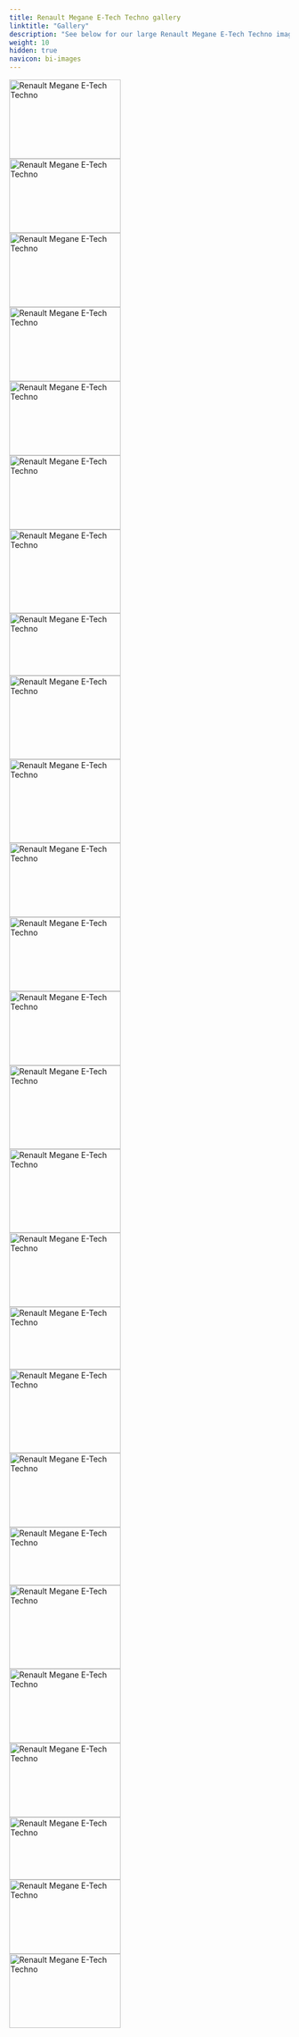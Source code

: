```yaml
---
title: Renault Megane E-Tech Techno gallery
linktitle: "Gallery"
description: "See below for our large Renault Megane E-Tech Techno image gallery. Click pictures for high-resolution versions."
weight: 10
hidden: true
navicon: bi-images
---
```

<!-- markdownlint-disable MD033 -->
<div class="row" id ="my-gallery">
<div class="pswp-grid-item col-12 col-md-6 col-lg-4">
<a href="https://media.evkx.net/multimedia/models/renault/megane/megane_e-tech_techno/charging_1.jpeg"
data-pswp-src="https://media.evkx.net/multimedia/models/renault/megane/megane_e-tech_techno/charging_1.jpeg"
data-pswp-width="3000"
data-pswp-height="2134" 
target="_blank">
<img src="https://media.evkx.net/multimedia/models/renault/megane/megane_e-tech_techno/charging_1_xst.jpeg" alt="Renault Megane E-Tech Techno" width="200px" height="142px" />
</a>
</div>
<div class="pswp-grid-item col-12 col-md-6 col-lg-4">
<a href="https://media.evkx.net/multimedia/models/renault/megane/megane_e-tech_techno/exterior_1.jpeg"
data-pswp-src="https://media.evkx.net/multimedia/models/renault/megane/megane_e-tech_techno/exterior_1.jpeg"
data-pswp-width="3000"
data-pswp-height="1999" 
target="_blank">
<img src="https://media.evkx.net/multimedia/models/renault/megane/megane_e-tech_techno/exterior_1_xst.jpeg" alt="Renault Megane E-Tech Techno" width="200px" height="133px" />
</a>
</div>
<div class="pswp-grid-item col-12 col-md-6 col-lg-4">
<a href="https://media.evkx.net/multimedia/models/renault/megane/megane_e-tech_techno/exterior_2.jpeg"
data-pswp-src="https://media.evkx.net/multimedia/models/renault/megane/megane_e-tech_techno/exterior_2.jpeg"
data-pswp-width="3000"
data-pswp-height="2001" 
target="_blank">
<img src="https://media.evkx.net/multimedia/models/renault/megane/megane_e-tech_techno/exterior_2_xst.jpeg" alt="Renault Megane E-Tech Techno" width="200px" height="133px" />
</a>
</div>
<div class="pswp-grid-item col-12 col-md-6 col-lg-4">
<a href="https://media.evkx.net/multimedia/models/renault/megane/megane_e-tech_techno/exterior_3.jpg"
data-pswp-src="https://media.evkx.net/multimedia/models/renault/megane/megane_e-tech_techno/exterior_3.jpg"
data-pswp-width="3000"
data-pswp-height="2000" 
target="_blank">
<img src="https://media.evkx.net/multimedia/models/renault/megane/megane_e-tech_techno/exterior_3_xst.jpg" alt="Renault Megane E-Tech Techno" width="200px" height="133px" />
</a>
</div>
<div class="pswp-grid-item col-12 col-md-6 col-lg-4">
<a href="https://media.evkx.net/multimedia/models/renault/megane/megane_e-tech_techno/exterior_4.jpeg"
data-pswp-src="https://media.evkx.net/multimedia/models/renault/megane/megane_e-tech_techno/exterior_4.jpeg"
data-pswp-width="3000"
data-pswp-height="2001" 
target="_blank">
<img src="https://media.evkx.net/multimedia/models/renault/megane/megane_e-tech_techno/exterior_4_xst.jpeg" alt="Renault Megane E-Tech Techno" width="200px" height="133px" />
</a>
</div>
<div class="pswp-grid-item col-12 col-md-6 col-lg-4">
<a href="https://media.evkx.net/multimedia/models/renault/megane/megane_e-tech_techno/exterior_5.jpeg"
data-pswp-src="https://media.evkx.net/multimedia/models/renault/megane/megane_e-tech_techno/exterior_5.jpeg"
data-pswp-width="3000"
data-pswp-height="2000" 
target="_blank">
<img src="https://media.evkx.net/multimedia/models/renault/megane/megane_e-tech_techno/exterior_5_xst.jpeg" alt="Renault Megane E-Tech Techno" width="200px" height="133px" />
</a>
</div>
<div class="pswp-grid-item col-12 col-md-6 col-lg-4">
<a href="https://media.evkx.net/multimedia/models/renault/megane/megane_e-tech_techno/exterior_6.jpeg"
data-pswp-src="https://media.evkx.net/multimedia/models/renault/megane/megane_e-tech_techno/exterior_6.jpeg"
data-pswp-width="3000"
data-pswp-height="2250" 
target="_blank">
<img src="https://media.evkx.net/multimedia/models/renault/megane/megane_e-tech_techno/exterior_6_xst.jpeg" alt="Renault Megane E-Tech Techno" width="200px" height="150px" />
</a>
</div>
<div class="pswp-grid-item col-12 col-md-6 col-lg-4">
<a href="https://media.evkx.net/multimedia/models/renault/megane/megane_e-tech_techno/frontseats_1.jpg"
data-pswp-src="https://media.evkx.net/multimedia/models/renault/megane/megane_e-tech_techno/frontseats_1.jpg"
data-pswp-width="1920"
data-pswp-height="1080" 
target="_blank">
<img src="https://media.evkx.net/multimedia/models/renault/megane/megane_e-tech_techno/frontseats_1_xst.jpg" alt="Renault Megane E-Tech Techno" width="200px" height="112px" />
</a>
</div>
<div class="pswp-grid-item col-12 col-md-6 col-lg-4">
<a href="https://media.evkx.net/multimedia/models/renault/megane/megane_e-tech_techno/frontseats_2.jpg.jpeg"
data-pswp-src="https://media.evkx.net/multimedia/models/renault/megane/megane_e-tech_techno/frontseats_2.jpg.jpeg"
data-pswp-width="3000"
data-pswp-height="2250" 
target="_blank">
<img src="https://media.evkx.net/multimedia/models/renault/megane/megane_e-tech_techno/frontseats_2.jpg_xst.jpeg" alt="Renault Megane E-Tech Techno" width="200px" height="150px" />
</a>
</div>
<div class="pswp-grid-item col-12 col-md-6 col-lg-4">
<a href="https://media.evkx.net/multimedia/models/renault/megane/megane_e-tech_techno/headlights_1.jpeg"
data-pswp-src="https://media.evkx.net/multimedia/models/renault/megane/megane_e-tech_techno/headlights_1.jpeg"
data-pswp-width="3000"
data-pswp-height="2250" 
target="_blank">
<img src="https://media.evkx.net/multimedia/models/renault/megane/megane_e-tech_techno/headlights_1_xst.jpeg" alt="Renault Megane E-Tech Techno" width="200px" height="150px" />
</a>
</div>
<div class="pswp-grid-item col-12 col-md-6 col-lg-4">
<a href="https://media.evkx.net/multimedia/models/renault/megane/megane_e-tech_techno/interior_1.jpeg"
data-pswp-src="https://media.evkx.net/multimedia/models/renault/megane/megane_e-tech_techno/interior_1.jpeg"
data-pswp-width="3000"
data-pswp-height="2000" 
target="_blank">
<img src="https://media.evkx.net/multimedia/models/renault/megane/megane_e-tech_techno/interior_1_xst.jpeg" alt="Renault Megane E-Tech Techno" width="200px" height="133px" />
</a>
</div>
<div class="pswp-grid-item col-12 col-md-6 col-lg-4">
<a href="https://media.evkx.net/multimedia/models/renault/megane/megane_e-tech_techno/interior_2.jpeg"
data-pswp-src="https://media.evkx.net/multimedia/models/renault/megane/megane_e-tech_techno/interior_2.jpeg"
data-pswp-width="3000"
data-pswp-height="1999" 
target="_blank">
<img src="https://media.evkx.net/multimedia/models/renault/megane/megane_e-tech_techno/interior_2_xst.jpeg" alt="Renault Megane E-Tech Techno" width="200px" height="133px" />
</a>
</div>
<div class="pswp-grid-item col-12 col-md-6 col-lg-4">
<a href="https://media.evkx.net/multimedia/models/renault/megane/megane_e-tech_techno/interior_3.jpeg"
data-pswp-src="https://media.evkx.net/multimedia/models/renault/megane/megane_e-tech_techno/interior_3.jpeg"
data-pswp-width="3000"
data-pswp-height="2000" 
target="_blank">
<img src="https://media.evkx.net/multimedia/models/renault/megane/megane_e-tech_techno/interior_3_xst.jpeg" alt="Renault Megane E-Tech Techno" width="200px" height="133px" />
</a>
</div>
<div class="pswp-grid-item col-12 col-md-6 col-lg-4">
<a href="https://media.evkx.net/multimedia/models/renault/megane/megane_e-tech_techno/interior_4.jpeg"
data-pswp-src="https://media.evkx.net/multimedia/models/renault/megane/megane_e-tech_techno/interior_4.jpeg"
data-pswp-width="3000"
data-pswp-height="2250" 
target="_blank">
<img src="https://media.evkx.net/multimedia/models/renault/megane/megane_e-tech_techno/interior_4_xst.jpeg" alt="Renault Megane E-Tech Techno" width="200px" height="150px" />
</a>
</div>
<div class="pswp-grid-item col-12 col-md-6 col-lg-4">
<a href="https://media.evkx.net/multimedia/models/renault/megane/megane_e-tech_techno/interior_5.jpeg"
data-pswp-src="https://media.evkx.net/multimedia/models/renault/megane/megane_e-tech_techno/interior_5.jpeg"
data-pswp-width="3000"
data-pswp-height="2250" 
target="_blank">
<img src="https://media.evkx.net/multimedia/models/renault/megane/megane_e-tech_techno/interior_5_xst.jpeg" alt="Renault Megane E-Tech Techno" width="200px" height="150px" />
</a>
</div>
<div class="pswp-grid-item col-12 col-md-6 col-lg-4">
<a href="https://media.evkx.net/multimedia/models/renault/megane/megane_e-tech_techno/main_1.jpeg"
data-pswp-src="https://media.evkx.net/multimedia/models/renault/megane/megane_e-tech_techno/main_1.jpeg"
data-pswp-width="3000"
data-pswp-height="2001" 
target="_blank">
<img src="https://media.evkx.net/multimedia/models/renault/megane/megane_e-tech_techno/main_1_xst.jpeg" alt="Renault Megane E-Tech Techno" width="200px" height="133px" />
</a>
</div>
<div class="pswp-grid-item col-12 col-md-6 col-lg-4">
<a href="https://media.evkx.net/multimedia/models/renault/megane/megane_e-tech_techno/rearlights_1.jpg"
data-pswp-src="https://media.evkx.net/multimedia/models/renault/megane/megane_e-tech_techno/rearlights_1.jpg"
data-pswp-width="3000"
data-pswp-height="1687" 
target="_blank">
<img src="https://media.evkx.net/multimedia/models/renault/megane/megane_e-tech_techno/rearlights_1_xst.jpg" alt="Renault Megane E-Tech Techno" width="200px" height="112px" />
</a>
</div>
<div class="pswp-grid-item col-12 col-md-6 col-lg-4">
<a href="https://media.evkx.net/multimedia/models/renault/megane/megane_e-tech_techno/rearlights_2.jpeg"
data-pswp-src="https://media.evkx.net/multimedia/models/renault/megane/megane_e-tech_techno/rearlights_2.jpeg"
data-pswp-width="3000"
data-pswp-height="2250" 
target="_blank">
<img src="https://media.evkx.net/multimedia/models/renault/megane/megane_e-tech_techno/rearlights_2_xst.jpeg" alt="Renault Megane E-Tech Techno" width="200px" height="150px" />
</a>
</div>
<div class="pswp-grid-item col-12 col-md-6 col-lg-4">
<a href="https://media.evkx.net/multimedia/models/renault/megane/megane_e-tech_techno/screens_1.jpeg"
data-pswp-src="https://media.evkx.net/multimedia/models/renault/megane/megane_e-tech_techno/screens_1.jpeg"
data-pswp-width="3000"
data-pswp-height="2001" 
target="_blank">
<img src="https://media.evkx.net/multimedia/models/renault/megane/megane_e-tech_techno/screens_1_xst.jpeg" alt="Renault Megane E-Tech Techno" width="200px" height="133px" />
</a>
</div>
<div class="pswp-grid-item col-12 col-md-6 col-lg-4">
<a href="https://media.evkx.net/multimedia/models/renault/megane/megane_e-tech_techno/screens_2.jpg"
data-pswp-src="https://media.evkx.net/multimedia/models/renault/megane/megane_e-tech_techno/screens_2.jpg"
data-pswp-width="2400"
data-pswp-height="1256" 
target="_blank">
<img src="https://media.evkx.net/multimedia/models/renault/megane/megane_e-tech_techno/screens_2_xst.jpg" alt="Renault Megane E-Tech Techno" width="200px" height="104px" />
</a>
</div>
<div class="pswp-grid-item col-12 col-md-6 col-lg-4">
<a href="https://media.evkx.net/multimedia/models/renault/megane/megane_e-tech_techno/screens_3.jpeg"
data-pswp-src="https://media.evkx.net/multimedia/models/renault/megane/megane_e-tech_techno/screens_3.jpeg"
data-pswp-width="3000"
data-pswp-height="2250" 
target="_blank">
<img src="https://media.evkx.net/multimedia/models/renault/megane/megane_e-tech_techno/screens_3_xst.jpeg" alt="Renault Megane E-Tech Techno" width="200px" height="150px" />
</a>
</div>
<div class="pswp-grid-item col-12 col-md-6 col-lg-4">
<a href="https://media.evkx.net/multimedia/models/renault/megane/megane_e-tech_techno/secondrowseats_1.jpeg"
data-pswp-src="https://media.evkx.net/multimedia/models/renault/megane/megane_e-tech_techno/secondrowseats_1.jpeg"
data-pswp-width="3000"
data-pswp-height="2001" 
target="_blank">
<img src="https://media.evkx.net/multimedia/models/renault/megane/megane_e-tech_techno/secondrowseats_1_xst.jpeg" alt="Renault Megane E-Tech Techno" width="200px" height="133px" />
</a>
</div>
<div class="pswp-grid-item col-12 col-md-6 col-lg-4">
<a href="https://media.evkx.net/multimedia/models/renault/megane/megane_e-tech_techno/soundsystem_1.jpeg"
data-pswp-src="https://media.evkx.net/multimedia/models/renault/megane/megane_e-tech_techno/soundsystem_1.jpeg"
data-pswp-width="3000"
data-pswp-height="2000" 
target="_blank">
<img src="https://media.evkx.net/multimedia/models/renault/megane/megane_e-tech_techno/soundsystem_1_xst.jpeg" alt="Renault Megane E-Tech Techno" width="200px" height="133px" />
</a>
</div>
<div class="pswp-grid-item col-12 col-md-6 col-lg-4">
<a href="https://media.evkx.net/multimedia/models/renault/megane/megane_e-tech_techno/trunk_1.jpg"
data-pswp-src="https://media.evkx.net/multimedia/models/renault/megane/megane_e-tech_techno/trunk_1.jpg"
data-pswp-width="3000"
data-pswp-height="1688" 
target="_blank">
<img src="https://media.evkx.net/multimedia/models/renault/megane/megane_e-tech_techno/trunk_1_xst.jpg" alt="Renault Megane E-Tech Techno" width="200px" height="112px" />
</a>
</div>
<div class="pswp-grid-item col-12 col-md-6 col-lg-4">
<a href="https://media.evkx.net/multimedia/models/renault/megane/megane_e-tech_techno/trunk_2.jpeg"
data-pswp-src="https://media.evkx.net/multimedia/models/renault/megane/megane_e-tech_techno/trunk_2.jpeg"
data-pswp-width="3000"
data-pswp-height="2001" 
target="_blank">
<img src="https://media.evkx.net/multimedia/models/renault/megane/megane_e-tech_techno/trunk_2_xst.jpeg" alt="Renault Megane E-Tech Techno" width="200px" height="133px" />
</a>
</div>
<div class="pswp-grid-item col-12 col-md-6 col-lg-4">
<a href="https://media.evkx.net/multimedia/models/renault/megane/megane_e-tech_techno/trunk_3.jpeg"
data-pswp-src="https://media.evkx.net/multimedia/models/renault/megane/megane_e-tech_techno/trunk_3.jpeg"
data-pswp-width="3000"
data-pswp-height="2000" 
target="_blank">
<img src="https://media.evkx.net/multimedia/models/renault/megane/megane_e-tech_techno/trunk_3_xst.jpeg" alt="Renault Megane E-Tech Techno" width="200px" height="133px" />
</a>
</div>
</div>
<script type="module">
  import PhotoSwipeLightbox from '/js/photoswipe-lightbox.esm.js';
    const lightbox = new PhotoSwipeLightbox({
       gallery: '#my-gallery',
        children: 'a',
        pswpModule: () => import('/js/photoswipe.esm.js')
    });
lightbox.init();
</script>
